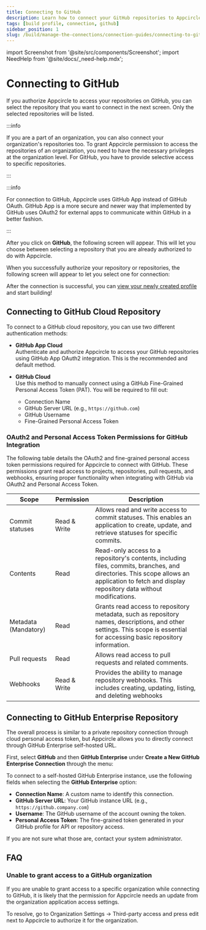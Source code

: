 ```yaml
---
title: Connecting to GitHub
description: Learn how to connect your GitHub repositories to Appcircle
tags: [build profile, connection, github]
sidebar_position: 1
slug: /build/manage-the-connections/connection-guides/connecting-to-github
---
```


import Screenshot from '@site/src/components/Screenshot';
import NeedHelp from '@site/docs/\_need-help.mdx';

# Connecting to GitHub

If you authorize Appcircle to access your repositories on GitHub, you can select the repository that you want to connect in the next screen. Only the selected repositories will be listed.

:::info

If you are a part of an organization, you can also connect your organization's repositories too. To grant Appcircle permission to access the repositories of an organization, you need to have the necessary privileges at the organization level. For GitHub, you have to provide selective access to specific repositories.

:::

:::info

For connection to GitHub, Appcircle uses GitHub App instead of GitHub OAuth. GitHub App is a more secure and newer way that implemented by GitHub uses OAuth2 for external apps to communicate within GitHub in a better fashion.

:::

<Screenshot url='https://cdn.appcircle.io/docs/assets/BE5278-repoconnect1.png' />

After you click on **GitHub**, the following screen will appear. This will let you choose between selecting a repository that you are already authorized to do with Appcircle.

<Screenshot url='https://cdn.appcircle.io/docs/assets/BE6444-github1.png' />

When you successfully authorize your repository or repositories, the following screen will appear to let you select one for connection:

<Screenshot url='https://cdn.appcircle.io/docs/assets/BE6444-connect-repository-github.png' />

After the connection is successful, you can [view your newly created profile](/build/build-process-management/profile-creation#profile-listing) and start building!

## Connecting to GitHub Cloud Repository

To connect to a GitHub cloud repository, you can use two different authentication methods:

- **GitHub App Cloud**  
  Authenticate and authorize Appcircle to access your GitHub repositories using GitHub App OAuth2 integration. This is the recommended and default method.

- **GitHub Cloud**  
  Use this method to manually connect using a GitHub Fine-Grained Personal Access Token (PAT). You will be required to fill out:

  - Connection Name
  - GitHub Server URL (e.g., `https://github.com`)
  - GitHub Username
  - Fine-Grained Personal Access Token

### OAuth2 and Personal Access Token Permissions for GitHub Integration

The following table details the OAuth2 and fine-grained personal access token permissions required for Appcircle to connect with GitHub. These permissions grant read access to projects, repositories, pull requests, and webhooks, ensuring proper functionality when integrating with GitHub via OAuth2 and Personal Access Token. 

| Scope                | Permission   | Description                                                                                                                                                                                   |
|----------------------|--------------|-----------------------------------------------------------------------------------------------------------------------------------------------------------------------------------------------|
| Commit statuses      | Read & Write | Allows read and write access to commit statuses. This enables an application to create, update, and retrieve statuses for specific commits.                                                   |
| Contents             | Read         | Read-only access to a repository's contents, including files, commits, branches, and directories. This scope allows an application to fetch and display repository data without modifications.|
| Metadata (Mandatory) | Read         | Grants read access to repository metadata, such as repository names, descriptions, and other settings. This scope is essential for accessing basic repository information.                    |
| Pull requests        | Read         | Allows read access to pull requests and related comments.                                                                                                                                     |
| Webhooks             | Read & Write | Provides the ability to manage repository webhooks. This includes creating, updating, listing, and deleting webhooks                                                                          |

## Connecting to GitHub Enterprise Repository

The overall process is similar to a private repository connection through cloud personal access token, but Appcircle allows you to directly connect through GitHub Enterprise self-hosted URL.

First, select **GitHub** and then **GitHub Enterprise** under **Create a New GitHub Enterprise Connection** through the menu:

<Screenshot url='https://cdn.appcircle.io/docs/assets/BE6444-githubenterprise1.png' />

To connect to a self-hosted GitHub Enterprise instance, use the following fields when selecting the **GitHub Enterprise** option:

- **Connection Name**: A custom name to identify this connection.
- **GitHub Server URL**: Your GitHub instance URL (e.g., `https://github.company.com`)
- **Username**: The GitHub username of the account owning the token.
- **Personal Access Token**: The fine-grained token generated in your GitHub profile for API or repository access.

If you are not sure what those are, contact your system administrator.

<Screenshot url='https://cdn.appcircle.io/docs/assets/BE6444-githubenterprise2.png' />

## FAQ

### Unable to grant access to a GitHub organization

If you are unable to grant access to a specific organization while connecting to GitHub, it is likely that the permission for Appcircle needs an update from the organization application access settings.

To resolve, go to Organization Settings -> Third-party access and press edit next to Appcircle to authorize it for the organization.

<NeedHelp />
